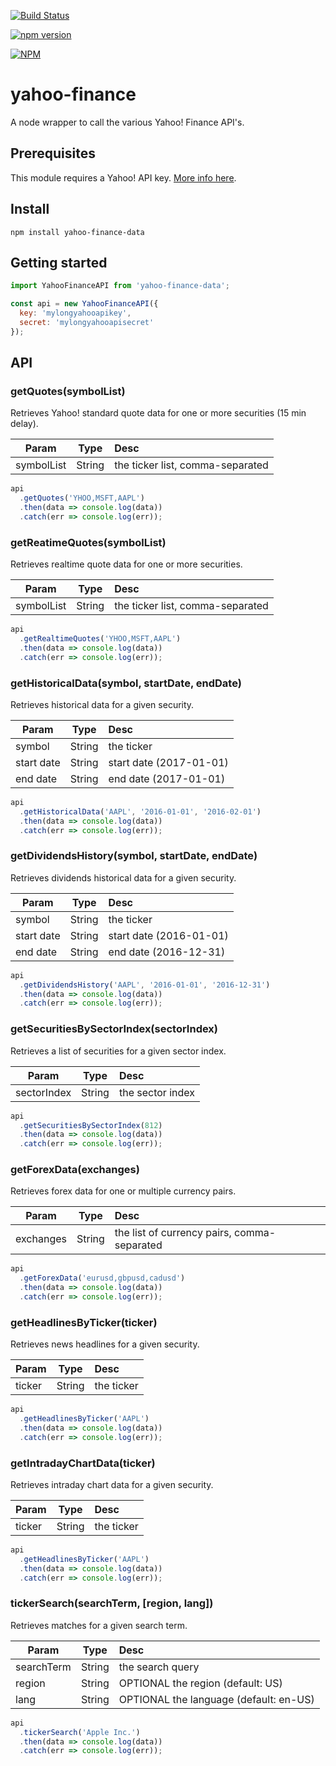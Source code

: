 [![Build Status](https://travis-ci.org/stephanepericat/yahoo-finance.svg?branch=master)](https://travis-ci.org/stephanepericat/yahoo-finance)

[![npm version](https://badge.fury.io/js/yahoo-finance-data.svg)](https://badge.fury.io/js/yahoo-finance-data)

[![NPM](https://nodei.co/npm/yahoo-finance-data.png)](https://nodei.co/npm/yahoo-finance-data/)

# yahoo-finance

A node wrapper to call the various Yahoo! Finance API's.

## Prerequisites

This module requires a Yahoo! API key. [More info here](https://developer.yahoo.com/apps/create/).

## Install

```shell
npm install yahoo-finance-data
```

## Getting started

```js
import YahooFinanceAPI from 'yahoo-finance-data';

const api = new YahooFinanceAPI({
  key: 'mylongyahooapikey',
  secret: 'mylongyahooapisecret'
});
```

## API

### getQuotes(symbolList)

Retrieves Yahoo! standard quote data for one or more securities (15 min delay).

| Param        | Type    | Desc  |
| ------------ |:-------:| :---- |
| symbolList   | String  | the ticker list, comma-separated |

```js
api
  .getQuotes('YHOO,MSFT,AAPL')
  .then(data => console.log(data))
  .catch(err => console.log(err));
```

### getReatimeQuotes(symbolList)

Retrieves realtime quote data for one or more securities.

| Param        | Type    | Desc  |
| ------------ |:-------:| :---- |
| symbolList   | String  | the ticker list, comma-separated |

```js
api
  .getRealtimeQuotes('YHOO,MSFT,AAPL')
  .then(data => console.log(data))
  .catch(err => console.log(err));
```

### getHistoricalData(symbol, startDate, endDate)

Retrieves historical data for a given security.

| Param        | Type    | Desc  |
| ------------ |:-------:| :---- |
| symbol       | String  | the ticker |
| start date   | String  | start date (2017-01-01) |
| end date     | String  | end date (2017-01-01) |

```js
api
  .getHistoricalData('AAPL', '2016-01-01', '2016-02-01')
  .then(data => console.log(data))
  .catch(err => console.log(err));
```

### getDividendsHistory(symbol, startDate, endDate)

Retrieves dividends historical data for a given security.

| Param        | Type    | Desc  |
| ------------ |:-------:| :---- |
| symbol       | String  | the ticker |
| start date   | String  | start date (2016-01-01) |
| end date     | String  | end date (2016-12-31) |

```js
api
  .getDividendsHistory('AAPL', '2016-01-01', '2016-12-31')
  .then(data => console.log(data))
  .catch(err => console.log(err));
```

### getSecuritiesBySectorIndex(sectorIndex)

Retrieves a list of securities for a given sector index.

| Param        | Type    | Desc  |
| ------------ |:-------:| :---- |
| sectorIndex  | String  | the sector index |

```js
api
  .getSecuritiesBySectorIndex(812)
  .then(data => console.log(data))
  .catch(err => console.log(err));
```

### getForexData(exchanges)

Retrieves forex data for one or multiple currency pairs.

| Param        | Type    | Desc  |
| ------------ |:-------:| :---- |
| exchanges    | String  | the list of currency pairs, comma-separated |

```js
api
  .getForexData('eurusd,gbpusd,cadusd')
  .then(data => console.log(data))
  .catch(err => console.log(err));
```

### getHeadlinesByTicker(ticker)

Retrieves news headlines for a given security.

| Param        | Type    | Desc  |
| ------------ |:-------:| :---- |
| ticker       | String  | the ticker |

```js
api
  .getHeadlinesByTicker('AAPL')
  .then(data => console.log(data))
  .catch(err => console.log(err));
```

### getIntradayChartData(ticker)

Retrieves intraday chart data for a given security.

| Param        | Type    | Desc  |
| ------------ |:-------:| :---- |
| ticker       | String  | the ticker |

```js
api
  .getHeadlinesByTicker('AAPL')
  .then(data => console.log(data))
  .catch(err => console.log(err));
```

### tickerSearch(searchTerm, [region, lang])

Retrieves matches for a given search term.

| Param        | Type    | Desc  |
| ------------ |:-------:| :---- |
| searchTerm   | String  | the search query |
| region       | String  | OPTIONAL the region (default: US) |
| lang         | String  | OPTIONAL the language (default: en-US) |

```js
api
  .tickerSearch('Apple Inc.')
  .then(data => console.log(data))
  .catch(err => console.log(err));
```

